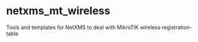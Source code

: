 # netxms_mt_wireless
Tools and templates for NetXMS to deal with MikroTIK wireless registration-table
